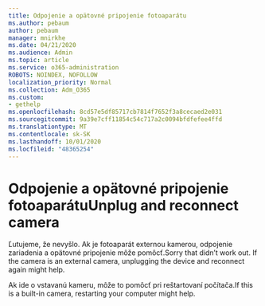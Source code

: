 ```yaml
---
title: Odpojenie a opätovné pripojenie fotoaparátu
ms.author: pebaum
author: pebaum
manager: mnirkhe
ms.date: 04/21/2020
ms.audience: Admin
ms.topic: article
ms.service: o365-administration
ROBOTS: NOINDEX, NOFOLLOW
localization_priority: Normal
ms.collection: Adm_O365
ms.custom:
- gethelp
ms.openlocfilehash: 8cd57e5df85717cb7814f7652f3a8cecaed2e031
ms.sourcegitcommit: 9a39e7cff11854c54c717a2c0094bfdfefee4ffd
ms.translationtype: MT
ms.contentlocale: sk-SK
ms.lasthandoff: 10/01/2020
ms.locfileid: "48365254"
---
```

# <a name="unplug-and-reconnect-camera"></a><span data-ttu-id="d7158-102">Odpojenie a opätovné pripojenie fotoaparátu</span><span class="sxs-lookup"><span data-stu-id="d7158-102">Unplug and reconnect camera</span></span>

<span data-ttu-id="d7158-103">Ľutujeme, že nevyšlo. Ak je fotoaparát externou kamerou, odpojenie zariadenia a opätovné pripojenie môže pomôcť.</span><span class="sxs-lookup"><span data-stu-id="d7158-103">Sorry that didn’t work out. If the camera is an external camera, unplugging the device and reconnect again might help.</span></span>

<span data-ttu-id="d7158-104">Ak ide o vstavanú kameru, môže to pomôcť pri reštartovaní počítača.</span><span class="sxs-lookup"><span data-stu-id="d7158-104">If this is a built-in camera, restarting your computer might help.</span></span>
